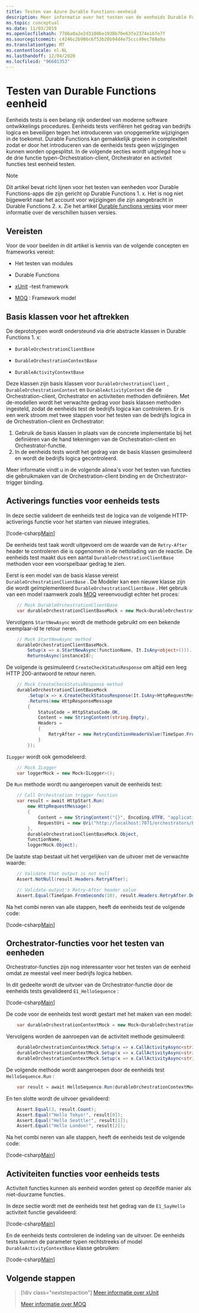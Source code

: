 ```yaml
---
title: Testen van Azure Durable Functions-eenheid
description: Meer informatie over het testen van de eenheids Durable Functions.
ms.topic: conceptual
ms.date: 11/03/2019
ms.openlocfilehash: 7786a0a2e2d31086e1938b70e63fe2374e16fe7f
ms.sourcegitcommit: c4246c2b986c6f53b20b94d4e75ccc49ec768a9a
ms.translationtype: MT
ms.contentlocale: nl-NL
ms.lasthandoff: 12/04/2020
ms.locfileid: "96601353"
---
```

# <a name="durable-functions-unit-testing"></a>Testen van Durable Functions eenheid

Eenheids tests is een belang rijk onderdeel van moderne software ontwikkelings procedures. Eenheids tests verifiëren het gedrag van bedrijfs logica en beveiligen tegen het introduceren van onopgemerkte wijzigingen in de toekomst. Durable Functions kan gemakkelijk groeien in complexiteit zodat er door het introduceren van de eenheids tests geen wijzigingen kunnen worden opgesplitst. In de volgende secties wordt uitgelegd hoe u de drie functie typen-Orchestration-client, Orchestrator en activiteit functies test eenheid testen.

> [!NOTE]
> Dit artikel bevat richt lijnen voor het testen van eenheden voor Durable Functions-apps die zijn gericht op Durable Functions 1. x. Het is nog niet bijgewerkt naar het account voor wijzigingen die zijn aangebracht in Durable Functions 2. x. Zie het artikel [Durable functions versies](durable-functions-versions.md) voor meer informatie over de verschillen tussen versies.

## <a name="prerequisites"></a>Vereisten

Voor de voor beelden in dit artikel is kennis van de volgende concepten en frameworks vereist:

* Het testen van modules

* Durable Functions

* [xUnit](https://github.com/xunit/xunit) -test framework

* [MOQ](https://github.com/moq/moq4) : Framework model

## <a name="base-classes-for-mocking"></a>Basis klassen voor het aftrekken

De deprototypen wordt ondersteund via drie abstracte klassen in Durable Functions 1. x:

* `DurableOrchestrationClientBase`

* `DurableOrchestrationContextBase`

* `DurableActivityContextBase`

Deze klassen zijn basis klassen voor `DurableOrchestrationClient` , `DurableOrchestrationContext` en `DurableActivityContext` die de Orchestration-client, Orchestrator en activiteiten methoden definiëren. Met de-modellen wordt het verwachte gedrag voor basis klassen methoden ingesteld, zodat de eenheids test de bedrijfs logica kan controleren. Er is een werk stroom met twee stappen voor het testen van de bedrijfs logica in de Orchestration-client en Orchestrator:

1. Gebruik de basis klassen in plaats van de concrete implementatie bij het definiëren van de hand tekeningen van de Orchestration-client en Orchestrator-functie.
2. In de eenheids tests wordt het gedrag van de basis klassen gesimuleerd en wordt de bedrijfs logica gecontroleerd.

Meer informatie vindt u in de volgende alinea's voor het testen van functies die gebruikmaken van de Orchestration-client binding en de Orchestrator-trigger binding.

## <a name="unit-testing-trigger-functions"></a>Activerings functies voor eenheids tests

In deze sectie valideert de eenheids test de logica van de volgende HTTP-activerings functie voor het starten van nieuwe integraties.

[!code-csharp[Main](~/samples-durable-functions/samples/precompiled/HttpStart.cs)]

De eenheids test taak wordt uitgevoerd om de waarde van de `Retry-After` header te controleren die is opgenomen in de nettolading van de reactie. De eenheids test maakt dus een aantal `DurableOrchestrationClientBase` methoden voor een voorspelbaar gedrag te zien.

Eerst is een model van de basis klasse vereist `DurableOrchestrationClientBase` . De Modeler kan een nieuwe klasse zijn die wordt geïmplementeerd `DurableOrchestrationClientBase` . Het gebruik van een model raamwerk zoals [MOQ](https://github.com/moq/moq4) vereenvoudigt echter het proces:

```csharp
    // Mock DurableOrchestrationClientBase
    var durableOrchestrationClientBaseMock = new Mock<DurableOrchestrationClientBase>();
```

Vervolgens `StartNewAsync` wordt de methode gebruikt om een bekende exemplaar-id te retour neren.

```csharp
    // Mock StartNewAsync method
    durableOrchestrationClientBaseMock.
        Setup(x => x.StartNewAsync(functionName, It.IsAny<object>())).
        ReturnsAsync(instanceId);
```

De volgende is gesimuleerd `CreateCheckStatusResponse` om altijd een leeg HTTP 200-antwoord te retour neren.

```csharp
    // Mock CreateCheckStatusResponse method
    durableOrchestrationClientBaseMock
        .Setup(x => x.CreateCheckStatusResponse(It.IsAny<HttpRequestMessage>(), instanceId))
        .Returns(new HttpResponseMessage
        {
            StatusCode = HttpStatusCode.OK,
            Content = new StringContent(string.Empty),
            Headers =
            {
                RetryAfter = new RetryConditionHeaderValue(TimeSpan.FromSeconds(10))
            }
        });
```

`ILogger` wordt ook gemodeleerd:

```csharp
    // Mock ILogger
    var loggerMock = new Mock<ILogger>();
```  

De `Run` methode wordt nu aangeroepen vanuit de eenheids test:

```csharp
    // Call Orchestration trigger function
    var result = await HttpStart.Run(
        new HttpRequestMessage()
        {
            Content = new StringContent("{}", Encoding.UTF8, "application/json"),
            RequestUri = new Uri("http://localhost:7071/orchestrators/E1_HelloSequence"),
        },
        durableOrchestrationClientBaseMock.Object,
        functionName,
        loggerMock.Object);
 ```

 De laatste stap bestaat uit het vergelijken van de uitvoer met de verwachte waarde:

```csharp
    // Validate that output is not null
    Assert.NotNull(result.Headers.RetryAfter);

    // Validate output's Retry-After header value
    Assert.Equal(TimeSpan.FromSeconds(10), result.Headers.RetryAfter.Delta);
```

Na het combi neren van alle stappen, heeft de eenheids test de volgende code:

[!code-csharp[Main](~/samples-durable-functions/samples/VSSample.Tests/HttpStartTests.cs)]

## <a name="unit-testing-orchestrator-functions"></a>Orchestrator-functies voor het testen van eenheden

Orchestrator-functies zijn nog interessanter voor het testen van de eenheid omdat ze meestal veel meer bedrijfs logica hebben.

In dit gedeelte wordt de uitvoer van de Orchestrator-functie door de eenheids tests gevalideerd `E1_HelloSequence` :

[!code-csharp[Main](~/samples-durable-functions/samples/precompiled/HelloSequence.cs)]

De code voor de eenheids test wordt gestart met het maken van een model:

```csharp
    var durableOrchestrationContextMock = new Mock<DurableOrchestrationContextBase>();
```

Vervolgens worden de aanroepen van de activiteit methode gesimuleerd:

```csharp
    durableOrchestrationContextMock.Setup(x => x.CallActivityAsync<string>("E1_SayHello", "Tokyo")).ReturnsAsync("Hello Tokyo!");
    durableOrchestrationContextMock.Setup(x => x.CallActivityAsync<string>("E1_SayHello", "Seattle")).ReturnsAsync("Hello Seattle!");
    durableOrchestrationContextMock.Setup(x => x.CallActivityAsync<string>("E1_SayHello", "London")).ReturnsAsync("Hello London!");
```

De volgende methode wordt aangeroepen door de eenheids test `HelloSequence.Run` :

```csharp
    var result = await HelloSequence.Run(durableOrchestrationContextMock.Object);
```

En ten slotte wordt de uitvoer gevalideerd:

```csharp
    Assert.Equal(3, result.Count);
    Assert.Equal("Hello Tokyo!", result[0]);
    Assert.Equal("Hello Seattle!", result[1]);
    Assert.Equal("Hello London!", result[2]);
```

Na het combi neren van alle stappen, heeft de eenheids test de volgende code:

[!code-csharp[Main](~/samples-durable-functions/samples/VSSample.Tests/HelloSequenceOrchestratorTests.cs)]

## <a name="unit-testing-activity-functions"></a>Activiteiten functies voor eenheids tests

Activiteit functies kunnen als eenheid worden getest op dezelfde manier als niet-duurzame functies.

In deze sectie wordt met de eenheids test het gedrag van de `E1_SayHello` activiteit functie gevalideerd:

[!code-csharp[Main](~/samples-durable-functions/samples/precompiled/HelloSequence.cs)]

En de eenheids tests controleren de indeling van de uitvoer. De eenheids tests kunnen de parameter typen rechtstreeks of model `DurableActivityContextBase` klasse gebruiken:

[!code-csharp[Main](~/samples-durable-functions/samples/VSSample.Tests/HelloSequenceActivityTests.cs)]

## <a name="next-steps"></a>Volgende stappen

> [!div class="nextstepaction"]
> [Meer informatie over xUnit](https://xunit.net/docs/getting-started/netcore/cmdline)
> 
> [Meer informatie over MOQ](https://github.com/Moq/moq4/wiki/Quickstart)
